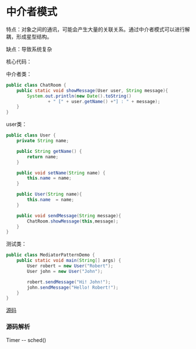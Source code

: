 # 中介者模式    

特点：对象之间的通讯，可能会产生大量的关联关系。通过中介者模式可以进行解耦，形成星型结构。

缺点：导致系统复杂

核心代码：

中介者类：

```java
public class ChatRoom {
    public static void showMessage(User user, String message){
        System.out.println(new Date().toString()
                + " [" + user.getName() +"] : " + message);
    }
}
```

user类：

```java
public class User {
    private String name;

    public String getName() {
        return name;
    }

    public void setName(String name) {
        this.name = name;
    }

    public User(String name){
        this.name  = name;
    }

    public void sendMessage(String message){
        ChatRoom.showMessage(this,message);
    }
}
```

测试类：

```java
public class MediatorPatternDemo {
    public static void main(String[] args) {
        User robert = new User("Robert");
        User john = new User("John");

        robert.sendMessage("Hi! John!");
        john.sendMessage("Hello! Robert!");
    }
}
```

[源码](..\SourceCode\defign_pattern\src\main\java\com\geely\design\pattern\behavioral\mediator)    

### 源码解析    

Timer -- sched()

